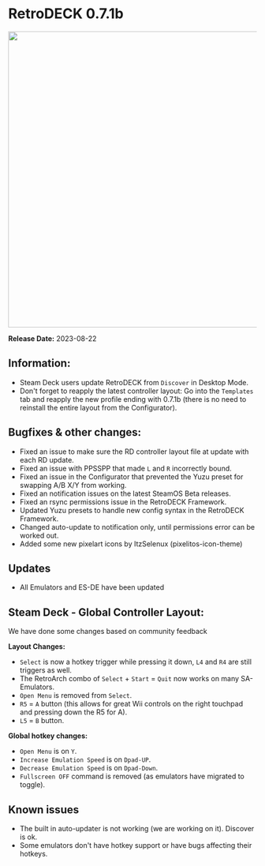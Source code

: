 # RetroDECK 0.7.1b

<img src="../../../wiki_images/logos/rd-logo-box.png" width="600">

**Release Date:** 2023-08-22

## Information:

- Steam Deck users update RetroDECK from `Discover` in Desktop Mode.
- Don't forget to reapply the latest controller layout: Go into the `Templates` tab and reapply the new profile ending with 0.7.1b (there is no need to reinstall the entire layout from the Configurator).


## Bugfixes & other changes:

- Fixed an issue to make sure the RD controller layout file at update with each RD update.
- Fixed an issue with PPSSPP that made `L` and `R` incorrectly bound.
- Fixed an issue in the Configurator that prevented the Yuzu preset for swapping A/B X/Y from working.
- Fixed an notification issues on the latest SteamOS Beta releases.
- Fixed an rsync permissions issue in the RetroDECK Framework.
- Updated Yuzu presets to handle new config syntax in the RetroDECK Framework.
- Changed auto-update to notification only, until permissions error can be worked out.
- Added some new pixelart icons by ItzSelenux (pixelitos-icon-theme)


## Updates

- All Emulators and ES-DE have been updated

## Steam Deck - Global Controller Layout:

We have done some  changes based on community feedback

**Layout Changes:**

- `Select` is now a hotkey trigger while pressing it down, `L4` and `R4` are still triggers as well.
- The RetroArch combo of `Select`  + `Start` = `Quit` now works on many SA-Emulators.
- `Open Menu` is removed from `Select`.
- `R5`  = `A` button (this allows for great Wii controls on the right touchpad and pressing down the R5 for A).
- `L5` = `B` button.

**Global hotkey changes:**

- `Open Menu` is on `Y`.
- `Increase Emulation Speed`  is on `Dpad-UP`.
- `Decrease Emulation Speed` is on `Dpad-Down`.
- `Fullscreen OFF` command is removed (as emulators have migrated to toggle).

## Known issues

- The built in auto-updater is not working (we are working on it). Discover is ok.
- Some emulators don't have hotkey support or have bugs affecting their hotkeys.
